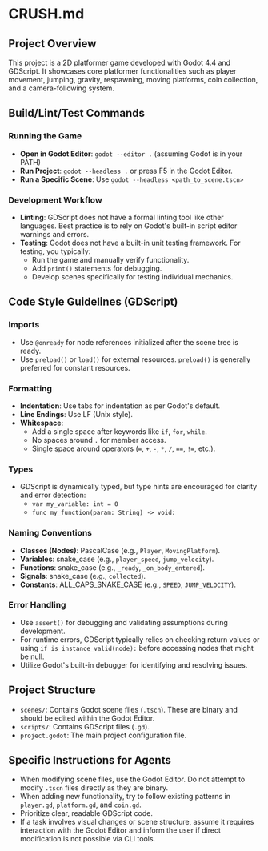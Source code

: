 # CRUSH.md

## Project Overview
This project is a 2D platformer game developed with Godot 4.4 and GDScript. It showcases core platformer functionalities such as player movement, jumping, gravity, respawning, moving platforms, coin collection, and a camera-following system.

## Build/Lint/Test Commands

### Running the Game
- **Open in Godot Editor**: `godot --editor .` (assuming Godot is in your PATH)
- **Run Project**: `godot --headless .` or press F5 in the Godot Editor.
- **Run a Specific Scene**: Use `godot --headless <path_to_scene.tscn>`

### Development Workflow
- **Linting**: GDScript does not have a formal linting tool like other languages. Best practice is to rely on Godot's built-in script editor warnings and errors.
- **Testing**: Godot does not have a built-in unit testing framework. For testing, you typically:
    - Run the game and manually verify functionality.
    - Add `print()` statements for debugging.
    - Develop scenes specifically for testing individual mechanics.

## Code Style Guidelines (GDScript)

### Imports
- Use `@onready` for node references initialized after the scene tree is ready.
- Use `preload()` or `load()` for external resources. `preload()` is generally preferred for constant resources.

### Formatting
- **Indentation**: Use tabs for indentation as per Godot's default.
- **Line Endings**: Use LF (Unix style).
- **Whitespace**:
    - Add a single space after keywords like `if`, `for`, `while`.
    - No spaces around `.` for member access.
    - Single space around operators (`=`, `+`, `-`, `*`, `/`, `==`, `!=`, etc.).

### Types
- GDScript is dynamically typed, but type hints are encouraged for clarity and error detection:
    - `var my_variable: int = 0`
    - `func my_function(param: String) -> void:`

### Naming Conventions
- **Classes (Nodes)**: PascalCase (e.g., `Player`, `MovingPlatform`).
- **Variables**: snake_case (e.g., `player_speed`, `jump_velocity`).
- **Functions**: snake_case (e.g., `_ready`, `_on_body_entered`).
- **Signals**: snake_case (e.g., `collected`).
- **Constants**: ALL_CAPS_SNAKE_CASE (e.g., `SPEED`, `JUMP_VELOCITY`).

### Error Handling
- Use `assert()` for debugging and validating assumptions during development.
- For runtime errors, GDScript typically relies on checking return values or using `if is_instance_valid(node):` before accessing nodes that might be null.
- Utilize Godot's built-in debugger for identifying and resolving issues.

## Project Structure
- `scenes/`: Contains Godot scene files (`.tscn`). These are binary and should be edited within the Godot Editor.
- `scripts/`: Contains GDScript files (`.gd`).
- `project.godot`: The main project configuration file.

## Specific Instructions for Agents
- When modifying scene files, use the Godot Editor. Do not attempt to modify `.tscn` files directly as they are binary.
- When adding new functionality, try to follow existing patterns in `player.gd`, `platform.gd`, and `coin.gd`.
- Prioritize clear, readable GDScript code.
- If a task involves visual changes or scene structure, assume it requires interaction with the Godot Editor and inform the user if direct modification is not possible via CLI tools.